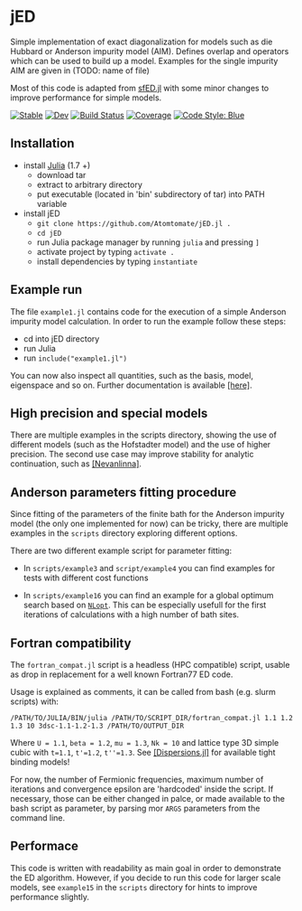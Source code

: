 # jED

Simple implementation of exact diagonalization for models such as die Hubbard or Anderson impurity model (AIM).
Defines overlap and operators which can be used to build up a model. Examples for the single impurity AIM are given in (TODO: name of file)

Most of this code is adapted from [sfED.jl](https://github.com/steffenbackes/sfED) with some minor changes to improve performance for simple models. 

[![Stable](https://img.shields.io/badge/docs-stable-blue.svg)](https://Atomtomate.github.io/jED.jl/stable/)
[![Dev](https://img.shields.io/badge/docs-dev-blue.svg)](https://Atomtomate.github.io/jED.jl/dev/)
[![Build Status](https://github.com/Atomtomate/jED.jl/actions/workflows/CI.yml/badge.svg?branch=master)](https://github.com/Atomtomate/jED.jl/actions/workflows/CI.yml?query=branch%3Amaster)
[![Coverage](https://codecov.io/gh/Atomtomate/jED.jl/branch/master/graph/badge.svg)](https://codecov.io/gh/Atomtomate/jED.jl)
[![Code Style: Blue](https://img.shields.io/badge/code%20style-blue-4495d1.svg)](https://github.com/invenia/BlueStyle)

## Installation

  - install [Julia](https://julialang.org/downloads) (1.7 +)
    - download tar
    - extract to arbitrary directory
    - put executable (located in 'bin' subdirectory of tar) into PATH variable  
  - install jED
    - `git clone https://github.com/Atomtomate/jED.jl .`
    - `cd jED`
    - run Julia package manager by running `julia` and pressing `]`
    - activate project by typing `activate .`
    - install dependencies by typing `instantiate`

## Example run

The file `example1.jl` contains code for the execution of a simple Anderson impurity model calculation.
In order to run the example follow these steps:

  - cd into jED directory
  - run Julia
  - run `include("example1.jl")`

You can now also inspect all quantities, such as the basis, model, eigenspace and so on.
Further documentation is available [[here]](https://Atomtomate.github.io/jED.jl/dev/).

## High precision and special models

There are multiple examples in the scripts directory, showing the use of different models (such as the Hofstadter model) and the use of higher precision.
The second use case may improve stability for analytic continuation, such as [[Nevanlinna]](https://github.com/SpM-lab/Nevanlinna.jl).

## Anderson parameters fitting procedure

Since fitting of the parameters of the finite bath for the Anderson impurity model (the only one implemented for now) can be tricky, there are multiple examples in the `scripts` directory exploring different options.

There are two different example script for parameter fitting: 
    
- In `scripts/example3` and `script/example4` you can find examples for tests with different cost functions

- In `scripts/example16` you can find an example for a global optimum search based on [`NLopt`](https://nlopt.readthedocs.io/en/latest/). This can be especially usefull for the first iterations of calculations with a high number of bath sites.


## Fortran compatibility

The `fortran_compat.jl` script is a headless (HPC compatible) script, usable as drop in replacement for a well known Fortran77 ED code.

Usage is explained as comments, it can be called from bash (e.g. slurm scripts) with:
```
/PATH/TO/JULIA/BIN/julia /PATH/TO/SCRIPT_DIR/fortran_compat.jl 1.1 1.2 1.3 10 3dsc-1.1-1.2-1.3 /PATH/TO/OUTPUT_DIR
```

Where `U = 1.1`, `beta = 1.2`, `mu = 1.3`, `Nk = 10` and lattice type 3D simple cubic with `t=1.1`, `t'=1.2`, `t''=1.3`.
See [[Dispersions.jl]](https://github.com/Atomtomate/Dispersions.jl) for available tight binding models!

For now, the number of Fermionic frequencies, maximum number of iterations and convergence epsilon are 'hardcoded' inside the script. 
If necessary, those can be either changed in palce, or made available to the bash script as parameter, by parsing mor `ARGS` parameters from the command line.

## Performace

This code is written with readability as main goal in order to demonstrate the ED algorithm.
However, if you decide to run this code for larger scale models, see `example15` in the `scripts` directory for hints to improve performance slightly.
